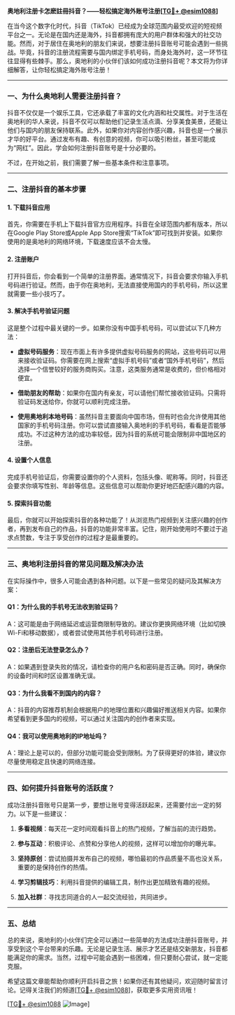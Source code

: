 **奥地利注册卡怎麽註冊抖音？——轻松搞定海外账号注册[[TG💪+ @esim1088](https://t.me/s/esim1088)]**

在当今这个数字化时代，抖音（TikTok）已经成为全球范围内最受欢迎的短视频平台之一。无论是在国内还是海外，抖音都拥有庞大的用户群体和强大的社交功能。然而，对于居住在奥地利的朋友们来说，想要注册抖音账号可能会遇到一些挑战。毕竟，抖音的注册流程需要与国内绑定手机号码，而身处海外时，这一环节往往显得有些棘手。那么，奥地利的小伙伴们该如何成功注册抖音呢？本文将为你详细解答，让你轻松搞定海外账号注册！

---

### **一、为什么奥地利人需要注册抖音？**

抖音不仅仅是一个娱乐工具，它还承载了丰富的文化内涵和社交属性。对于生活在奥地利的华人来说，抖音不仅可以帮助他们记录生活点滴、分享美食美景，还能让他们与国内的朋友保持联系。此外，如果你对内容创作感兴趣，抖音也是一个展示才华的好平台。通过发布有趣、有创意的视频，你可以吸引粉丝，甚至可能成为“网红”。因此，学会如何注册抖音账号是十分必要的。

不过，在开始之前，我们需要了解一些基本条件和注意事项。

---

### **二、注册抖音的基本步骤**

#### **1. 下载抖音应用**
首先，你需要在手机上下载抖音官方应用程序。抖音在全球范围内都有版本，所以在Google Play Store或Apple App Store搜索“TikTok”即可找到并安装。如果你使用的是奥地利的网络环境，下载速度应该不会太慢。

#### **2. 注册账户**
打开抖音后，你会看到一个简单的注册界面。通常情况下，抖音会要求你输入手机号码进行验证。然而，由于你在奥地利，无法直接使用国内的手机号码，所以这里就需要一些小技巧了。

#### **3. 解决手机号验证问题**
这是整个过程中最关键的一步。如果你没有中国手机号码，可以尝试以下几种方法：

- **虚拟号码服务**：现在市面上有许多提供虚拟号码服务的网站，这些号码可以用来接收验证码。你需要在网上搜索“虚拟手机号码”或者“国外手机号码”，然后选择一个信誉较好的服务商购买。注意，这类服务通常是收费的，但价格相对便宜。
  
- **借助朋友的帮助**：如果你在国内有亲友，可以请他们帮忙接收验证码。只需将验证码发送给你，你就可以顺利完成注册。

- **使用奥地利本地号码**：虽然抖音主要面向中国市场，但有时也会允许使用其他国家的手机号码注册。你可以尝试直接输入奥地利的手机号码，看看是否能够成功。不过这种方法的成功率较低，因为抖音的系统可能会限制非中国地区的注册。

#### **4. 设置个人信息**
完成手机号验证后，你需要设置你的个人资料，包括头像、昵称等。同时，抖音还会要求你填写性别、年龄等信息。这些信息可以帮助你更好地匹配感兴趣的内容。

#### **5. 探索抖音功能**
最后，你就可以开始探索抖音的各种功能了！从浏览热门视频到关注感兴趣的创作者，再到发布自己的作品，抖音的功能非常丰富。记住，刚开始使用时不要过于追求点赞数，专注于享受创作的过程才是最重要的。

---

### **三、奥地利注册抖音的常见问题及解决办法**

在实际操作中，很多人可能会遇到各种问题。以下是一些常见的疑问及其解决方案：

#### **Q1：为什么我的手机号无法收到验证码？**
A：这可能是由于网络延迟或运营商限制导致的。建议你更换网络环境（比如切换Wi-Fi和移动数据），或者尝试使用其他手机号码进行注册。

#### **Q2：注册后无法登录怎么办？**
A：如果遇到登录失败的情况，请检查你的用户名和密码是否正确。同时，确保你的设备时间和时区设置准确无误。

#### **Q3：为什么我看不到国内的内容？**
A：抖音的内容推荐机制会根据用户的地理位置和兴趣偏好推送相关内容。如果你希望看到更多国内的视频，可以通过关注国内的创作者来实现。

#### **Q4：我可以使用奥地利的IP地址吗？**
A：理论上是可以的，但部分功能可能会受到限制。为了获得更好的体验，建议你尽量使用稳定且快速的网络连接。

---

### **四、如何提升抖音账号的活跃度？**

成功注册抖音账号只是第一步，要想让账号变得活跃起来，还需要付出一定的努力。以下是一些建议：

1. **多看视频**：每天花一定时间观看抖音上的热门视频，了解当前的流行趋势。
   
2. **参与互动**：积极评论、点赞和分享他人的视频，这样可以增加你的曝光率。

3. **坚持原创**：尝试拍摄并发布自己的视频，哪怕最初的作品质量不高也没关系，重要的是保持创作的热情。

4. **学习剪辑技巧**：利用抖音提供的编辑工具，制作出更加精致有趣的视频。

5. **加入社群**：寻找志同道合的人一起交流经验，共同进步。

---

### **五、总结**

总的来说，奥地利的小伙伴们完全可以通过一些简单的方法成功注册抖音账号，并享受到这个平台带来的乐趣。无论是记录生活、展示才艺还是结交新朋友，抖音都能满足你的需求。当然，过程中可能会遇到一些困难，但只要耐心尝试，就一定能克服。

希望这篇文章能帮助你顺利开启抖音之旅！如果你还有其他疑问，欢迎随时留言讨论。记得关注我们的频道[[TG💪+ @esim1088](https://t.me/s/esim1088)]，获取更多实用资讯哦！

[[TG💪+ @esim1088](https://t.me/s/esim1088) ![Image](https://i.postimg.cc/4NQfJmqS/Snipaste-2025-05-13-00-14-12.png)]